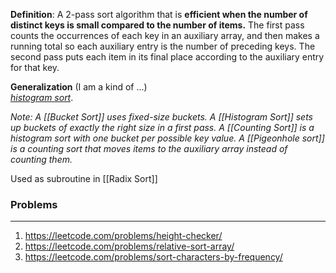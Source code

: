 
**Definition**: A 2-pass sort algorithm that is **efficient when the number of distinct keys is small compared to the number of items.** The first pass counts the occurrences of each key in an auxiliary array, and then makes a running total so each auxiliary entry is the number of preceding keys. The second pass puts each item in its final place according to the auxiliary entry for that key. 

**Generalization** (I am a kind of ...)  
[_histogram sort_](https://xlinux.nist.gov/dads/HTML/histogramSort.html).

_Note: 
A [[Bucket Sort]] uses fixed-size buckets.
A [[Histogram Sort]] sets up buckets of exactly the right size in a first pass. 
A [[Counting Sort]] is a histogram sort with one bucket per possible key value.
A [[Pigeonhole sort]] is a counting sort that moves items to the auxiliary array instead of counting them._

Used as subroutine in [[Radix Sort]]

### Problems
****
1. https://leetcode.com/problems/height-checker/
2. https://leetcode.com/problems/relative-sort-array/
3. https://leetcode.com/problems/sort-characters-by-frequency/